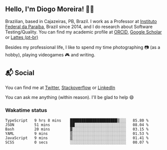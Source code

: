 ## Hello, I'm Diogo Moreira! 👋🏻

Brazilian, based in Cajazeiras, PB, Brazil.
I work as a Professor at [Instituto Federal da Paraíba](https://ifpb.edu.br), Brazil since 2014, and I do research about Software Testing/Quality. You can find my academic profile at [ORCID](https://orcid.org/0000-0003-1803-6565), [Google Scholar](https://scholar.google.com.br/citations?hl=pt-BR&user=DlSdlvEAAAAJ) or [Lattes (pt-br)](http://buscatextual.cnpq.br/buscatextual/visualizacv.do?id=K4384159A1)

Besides my professional life, I like to spend my time photographing 📷 (as a hobby), playing videogames 🎮 and writing.

## 📬 Social

You can find me at [Twitter](https://twitter.com/diogodmoreira), [Stackoverflow](https://stackoverflow.com/users/1541533/diogo-moreira) or [LinkedIn](https://linkedin.com/in/diogodmoreira)

You can ask me anything (within reason). I'll be glad to help 😄

### Wakatime status

<!--START_SECTION:waka-->

```text
TypeScript   9 hrs 8 mins    █████████████████████▒░░░   85.80 %
JSON         51 mins         ██░░░░░░░░░░░░░░░░░░░░░░░   08.04 %
Bash         20 mins         ▓░░░░░░░░░░░░░░░░░░░░░░░░   03.15 %
YAML         9 mins          ▒░░░░░░░░░░░░░░░░░░░░░░░░   01.53 %
JavaScript   9 mins          ▒░░░░░░░░░░░░░░░░░░░░░░░░   01.41 %
SCSS         0 secs          ░░░░░░░░░░░░░░░░░░░░░░░░░   00.07 %
```

<!--END_SECTION:waka-->

